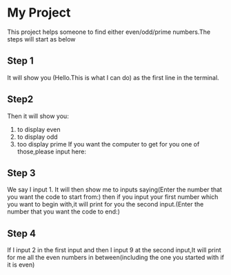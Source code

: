 # My Project
This project helps someone to find either even/odd/prime numbers.The steps will start as below
## Step 1
It will show you (Hello.This is what I can do) as the first line in the terminal.
## Step2
Then it will show you: 
1) to display even
2) to display odd
3) too display prime
If you want the computer to get for you one of those,please input here: 
## Step 3
We say I input 1. It will then show me to inputs saying(Enter the number that you want the code to start from:) then if you input your first number which you want to begin with,it will print for you the second input.(Enter the number that you want the code to end:)
## Step 4
If I input 2 in the first input and then I input 9 at the second input,It will print for me all the even numbers in between(including the one you started with if it is even)